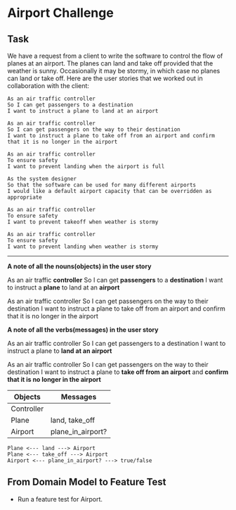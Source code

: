 # Airport Challenge

Task
-----

We have a request from a client to write the 
software to control the flow of planes at an airport. 
The planes can land and take off provided that the weather 
is sunny. Occasionally it may be stormy, in which case 
no planes can land or take off.  Here are the user stories 
that we worked out in collaboration with the client:

```
As an air traffic controller 
So I can get passengers to a destination 
I want to instruct a plane to land at an airport

As an air traffic controller 
So I can get passengers on the way to their destination 
I want to instruct a plane to take off from an airport and confirm that it is no longer in the airport

As an air traffic controller 
To ensure safety 
I want to prevent landing when the airport is full 

As the system designer
So that the software can be used for many different airports
I would like a default airport capacity that can be overridden as appropriate

As an air traffic controller 
To ensure safety 
I want to prevent takeoff when weather is stormy 

As an air traffic controller 
To ensure safety 
I want to prevent landing when weather is stormy 
```

---

**A note of all the nouns(objects) in the user story**


As an air traffic **controller**
So I can get **passengers** to a **destination**
I want to instruct a **plane** to land at an **airport**

As an air traffic controller 
So I can get passengers on the way to their destination 
I want to instruct a plane to take off from an airport and confirm that it is no longer in the airport


**A note of all the verbs(messages) in the user story**
 
As an air traffic controller 
So I can get passengers to a destination 
I want to instruct a plane to **land at an airport**

As an air traffic controller 
So I can get passengers on the way to their destination 
I want to instruct a plane to **take off from an airport** and **confirm that it is no longer in the airport**



Objects  |  Messages
---------| ------------
Controller |  
Plane | land, take_off
Airport | plane_in_airport?

```
Plane <--- land ---> Airport 
Plane <--- take_off ---> Airport
Airport <--- plane_in_airport? ---> true/false
```
## From Domain Model to Feature Test

 - Run a feature test for Airport.